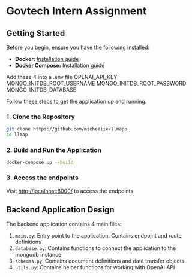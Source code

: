 # Govtech Intern Assignment

## Getting Started

Before you begin, ensure you have the following installed:

- **Docker:** [Installation guide](https://docs.docker.com/get-docker/)
- **Docker Compose:** [Installation guide](https://docs.docker.com/compose/install/)


Add these 4 into a .env file
OPENAI_API_KEY
MONGO_INITDB_ROOT_USERNAME
MONGO_INITDB_ROOT_PASSWORD
MONGO_INITDB_DATABASE


Follow these steps to get the  application up and running.

### 1. Clone the Repository

```bash
git clone https://github.com/micheeiie/llmapp
cd llmap
```

### 2. Build and Run the Application

```bash
docker-compose up --build
```

### 3. Access the endpoints

Visit [http://localhost:8000/](http://localhost:8000/) to access the endpoints

## Backend Application Design

The backend application contains 4 main files:
1. `main.py`: Entry point to the application. Contains endpoint and route definitions
2. `database.py`: Contains functions to connect the application to the mongodb instance 
3. `schemas.py`: Contains document definitions and data transfer objects
4. `utils.py`: Contains helper functions for working with OpenAI API
